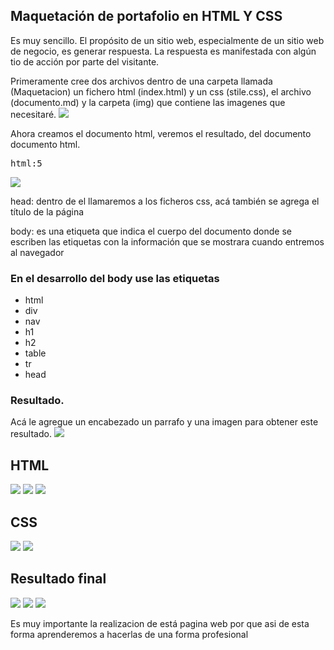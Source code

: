## Maquetación de portafolio en HTML Y CSS  

Es muy sencillo. El propósito de un sitio web, especialmente de un sitio web de negocio, es generar respuesta. La respuesta es manifestada con algún tio de acción por parte del visitante.

Primeramente cree dos archivos dentro de una carpeta llamada (Maquetacion) un fichero html (index.html) y un css (stile.css), el archivo (documento.md) y la carpeta (img) que contiene las imagenes que necesitaré.
![](img/1.PNG)

Ahora creamos el documento html, veremos el resultado, del documento documento html.<pre>html:5</pre>
![](img/2.png)

head: dentro de el llamaremos a los ficheros css, acá también se agrega el título de la página

body: es una etiqueta que indica el cuerpo del documento donde se escriben las etiquetas con la información que se mostrara cuando entremos al navegador

### En el desarrollo del body use las etiquetas
* html
* div
* nav
* h1
* h2
* table
* tr
* head

### Resultado.
Acá le agregue un encabezado un parrafo y una imagen para obtener este resultado.
![](img/3.png) 

## HTML
![](img/4.png)
![](img/5.png)
![](img/6.png)

## CSS
![](img/7.png)
![](img/8.png)

## Resultado final

![](img/9.png)
![](img/10.png)
![](img/11.png)

Es muy importante la realizacion de está pagina web por que asi de esta forma aprenderemos a hacerlas de una forma profesional